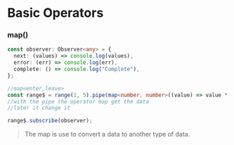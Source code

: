# Basic Operators

### map()

```ts
const observer: Observer<any> = {
  next: (values) => console.log(values),
  error: (err) => console.log(err),
  complete: () => console.log("Complete"),
};

//map<enter,leave>
const range$ = range(1, 5).pipe(map<number, number>((value) => value * 10));
//with the pipe the operator map get the data
//later it change it

range$.subscribe(observer);
```

> The map is use to convert a data to another type of data.
